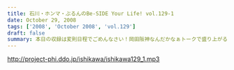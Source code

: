 ```yaml
---
title: 石川・ホンマ・ぶるんのBe-SIDE Your Life! vol.129-1
date: October 29, 2008
tags: ['2008', 'October 2008', 'vol.129']
draft: false
summary: 本日の収録は変則日程でごめんなさい！岡田阪神なんだかなぁトークで盛り上がる有楽町のスタジオから！ちょっと元気にお送りします。NAMAE
---
```


http://project-phi.ddo.jp/ishikawa/ishikawa129_1.mp3